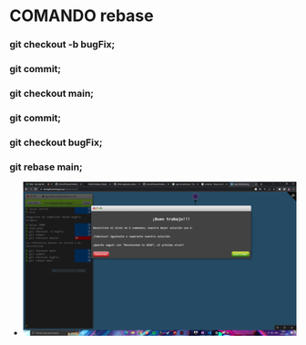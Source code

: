 # COMANDO rebase

### git checkout -b bugFix;
### git commit;
### git checkout main;
### git commit;
### git checkout bugFix;
### git rebase main;

+ ![Imagen4](/comandos/imagenes/04.PNG)